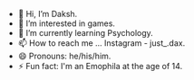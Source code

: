 - 👋 Hi, I’m Daksh.
- 👀 I’m interested in games.
- 🌱 I’m currently learning Psychology.
- 📫 How to reach me ... Instagram - just_.dax.
- 😄 Pronouns: he/his/him. 
- ⚡ Fun fact: I'm an Emophila at the age of 14.

<!---
DAX-007/DAX-007 is a ✨ special ✨ repository because its `README.md` (this file) appears on your GitHub profile.
You can click the Preview link to take a look at your changes.
--->
